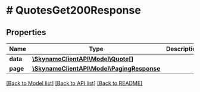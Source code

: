 # # QuotesGet200Response

## Properties

Name | Type | Description | Notes
------------ | ------------- | ------------- | -------------
**data** | [**\SkynamoClientAPI\Model\Quote[]**](Quote.md) |  | [optional]
**page** | [**\SkynamoClientAPI\Model\PagingResponse**](PagingResponse.md) |  | [optional]

[[Back to Model list]](../../README.md#models) [[Back to API list]](../../README.md#endpoints) [[Back to README]](../../README.md)
